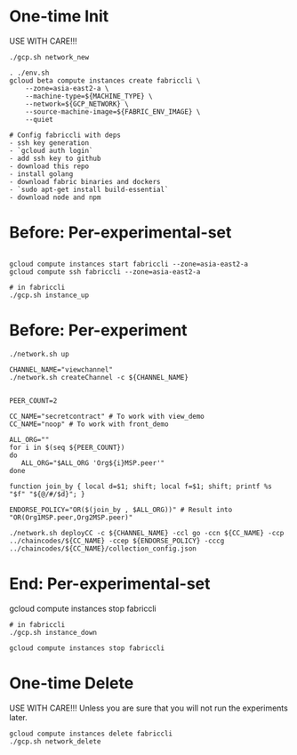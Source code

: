 # One-time Init
USE WITH CARE!!!
```
./gcp.sh network_new

. ./env.sh
gcloud beta compute instances create fabriccli \
	--zone=asia-east2-a \
	--machine-type=${MACHINE_TYPE} \
	--network=${GCP_NETWORK} \
	--source-machine-image=${FABRIC_ENV_IMAGE} \
	--quiet

# Config fabriccli with deps
- ssh key generation
- `gcloud auth login`
- add ssh key to github
- download this repo
- install golang
- download fabric binaries and dockers
- `sudo apt-get install build-essential`
- download node and npm
```

# Before: Per-experimental-set
```

gcloud compute instances start fabriccli --zone=asia-east2-a
gcloud compute ssh fabriccli --zone=asia-east2-a

# in fabriccli
./gcp.sh instance_up
```

# Before: Per-experiment
```
./network.sh up

CHANNEL_NAME="viewchannel"
./network.sh createChannel -c ${CHANNEL_NAME}


PEER_COUNT=2

CC_NAME="secretcontract" # To work with view_demo
CC_NAME="noop" # To work with front_demo

ALL_ORG=""
for i in $(seq ${PEER_COUNT})
do
   ALL_ORG="$ALL_ORG 'Org${i}MSP.peer'"
done

function join_by { local d=$1; shift; local f=$1; shift; printf %s "$f" "${@/#/$d}"; }

ENDORSE_POLICY="OR($(join_by , $ALL_ORG))" # Result into "OR(Org1MSP.peer,Org2MSP.peer)"

./network.sh deployCC -c ${CHANNEL_NAME} -ccl go -ccn ${CC_NAME} -ccp ../chaincodes/${CC_NAME} -ccep ${ENDORSE_POLICY} -cccg ../chaincodes/${CC_NAME}/collection_config.json

```


# End: Per-experimental-set
gcloud compute instances stop fabriccli

```
# in fabriccli
./gcp.sh instance_down

gcloud compute instances stop fabriccli

```


# One-time Delete
USE WITH CARE!!!
Unless you are sure that you will not run the experiments later. 
```
gcloud compute instances delete fabriccli
./gcp.sh network_delete
```
